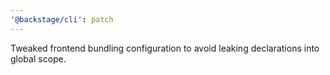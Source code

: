 ```yaml
---
'@backstage/cli': patch
---
```


Tweaked frontend bundling configuration to avoid leaking declarations into global scope.
